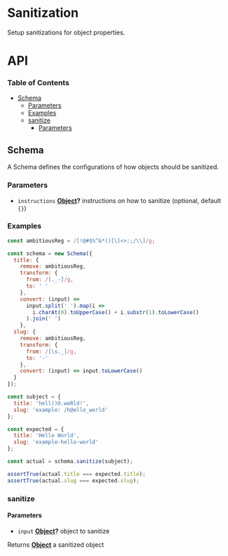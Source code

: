 # Sanitization

Setup sanitizations for object properties.

# API

<!-- Generated by documentation.js. Update this documentation by updating the source code. -->

### Table of Contents

-   [Schema](#schema)
    -   [Parameters](#parameters)
    -   [Examples](#examples)
    -   [sanitize](#sanitize)
        -   [Parameters](#parameters-1)

## Schema

A Schema defines the configurations of how objects should be sanitized.

### Parameters

-   `instructions` **[Object](https://developer.mozilla.org/docs/Web/JavaScript/Reference/Global_Objects/Object)?** instructions on how to sanitize (optional, default `{}`)

### Examples

```javascript
const ambitiousReg = /[!@#$%^&*()[\]<>:;/\\]/g;

const schema = new Schema({
  title: {
    remove: ambitiousReg,
    transform: {
      from: /[._-]/g,
      to: ' '
    },
    convert: (input) =>
      input.split(' ').map(i =>
        i.charAt(0).toUpperCase() + i.substr(1).toLowerCase()
      ).join(' ')
    },
  slug: {
    remove: ambitiousReg,
    transform: {
      from: /[\s._]/g,
      to: '-'
    },
    convert: (input) => input.toLowerCase()
  }
});

const subject = {
  title: 'hell()O.woRld!',
  slug: 'example: /h@ello_world'
};

const expected = {
  title: 'Hello World',
  slug: 'example-hello-world'
};

const actual = schema.sanitize(subject);

assertTrue(actual.title === expected.title);
assertTrue(actual.slug === expected.slug);
```

### sanitize

#### Parameters

-   `input` **[Object](https://developer.mozilla.org/docs/Web/JavaScript/Reference/Global_Objects/Object)?** object to sanitize

Returns **[Object](https://developer.mozilla.org/docs/Web/JavaScript/Reference/Global_Objects/Object)** a sanitized object
